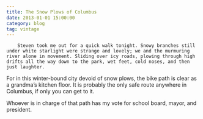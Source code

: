 ```yaml
---
title: The Snow Plows of Columbus
date: 2013-01-01 15:00:00
category: blog
tag: vintage
---
```

        Steven took me out for a quick walk tonight. Snowy branches still under white starlight were strange and lovely; we and the murmuring river alone in movement. Sliding over icy roads, plowing through high drifts all the way down to the park, wet feet, cold noses, and then just laughter.

For in this winter-bound city devoid of snow plows, the bike path is clear as a grandma’s kitchen floor. It is probably the only safe route anywhere in Columbus, if only you can get to it. 

Whoever is in charge of that path has my vote for school board, mayor, and president.